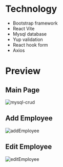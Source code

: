 # Technology
* Bootstrap framework
* React Vite
* Mysql database
* Yup validation
* React hook form
* Axios

# Preview
## Main Page
![mysql-crud](https://github.com/J-Maica/mysql-crud/assets/146484557/66026aa3-e623-49d1-9f37-0235e1366f78)

## Add Employee
![addEmployee](https://github.com/J-Maica/mysql-crud/assets/146484557/e8ccc792-a3eb-4569-a663-471ded8d8adf)

## Edit Employee
![editEmployee](https://github.com/J-Maica/mysql-crud/assets/146484557/b546a7b8-92e5-48b0-92e0-88f553fd0097)

